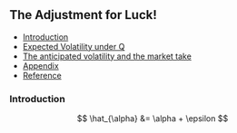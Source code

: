 #

## The Adjustment for Luck!

- [Introduction](#introduction)
- [Expected Volatility under Q](#ma)
- [The anticipated volatility and the market take](#info)
- [Appendix](#appendix)
- [Reference](#ref)

### Introduction <a name="introduction"></a>


$$
\hat_{\alpha} &= \alpha + \epsilon 
$$
